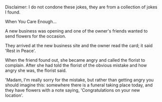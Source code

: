 Disclaimer: I do not condone these jokes, they are from a collection of jokes I found.

When You Care Enough...

A new business was opening and one of the owner's friends wanted to send flowers for the occasion.

They arrived at the new business site and the owner read the card; it said 'Rest in Peace'.

When the friend found out, she became angry and called the florist to complain. After she had told the florist of the obvious mistake and how angry she was, the florist said.

'Madam, I'm really sorry for the mistake, but rather than getting angry you should imagine this: somewhere there is a funeral taking place today, and they have flowers with a note saying,
'Congratulations on your new location'.

